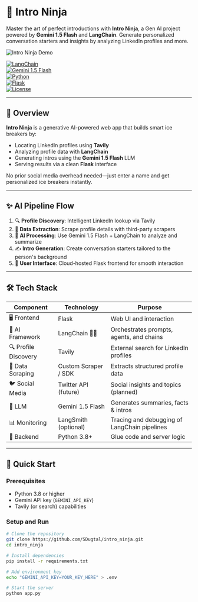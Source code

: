 # 🥷 Intro Ninja

Master the art of perfect introductions with **Intro Ninja**, a Gen AI project powered by **Gemini 1.5 Flash** and **LangChain**. Generate personalized conversation starters and insights by analyzing LinkedIn profiles and more.  

![Intro Ninja Demo](static/demo.gif)

[![LangChain](https://img.shields.io/badge/LangChain-🦜🔗-brightgreen)](https://langchain.com/)  
[![Gemini 1.5 Flash](https://img.shields.io/badge/Gemini-1.5%20Flash-blue)](https://ai.google.com/gemini/)  
[![Python](https://img.shields.io/badge/Python-3.8+-blue)](https://www.python.org/)  
[![Flask](https://img.shields.io/badge/Flask-2.0+-red)](https://flask.palletsprojects.com/)  
[![License](https://img.shields.io/badge/License-MIT-yellow.svg)](LICENSE)

---

## 🎯 Overview

**Intro Ninja** is a generative AI-powered web app that builds smart ice breakers by:
- Locating LinkedIn profiles using **Tavily**
- Analyzing profile data with **LangChain**
- Generating intros using the **Gemini 1.5 Flash** LLM
- Serving results via a clean **Flask** interface

No prior social media overhead needed—just enter a name and get personalized ice breakers instantly.

---

## ✨ AI Pipeline Flow

1. 🔍 **Profile Discovery**: Intelligent LinkedIn lookup via Tavily  
2. 🧠 **Data Extraction**: Scrape profile details with third-party scrapers  
3. 🤖 **AI Processing**: Use Gemini 1.5 Flash + LangChain to analyze and summarize  
4. ✍️ **Intro Generation**: Create conversation starters tailored to the person's background  
5. 💬 **User Interface**: Cloud-hosted Flask frontend for smooth interaction  

---

## 🛠️ Tech Stack

| Component          | Technology                | Purpose                                       |
|-------------------|---------------------------|-----------------------------------------------|
| 🖥️ Frontend         | Flask                     | Web UI and interaction                        |
| 🧠 AI Framework     | LangChain 🦜🔗             | Orchestrates prompts, agents, and chains      |
| 🔍 Profile Discovery| Tavily                    | External search for LinkedIn profiles         |
| 📇 Data Scraping    | Custom Scraper / SDK      | Extracts structured profile data              |
| 🐦 Social Media     | Twitter API (future)      | Social insights and topics (planned)          |
| 🤖 LLM             | Gemini 1.5 Flash          | Generates summaries, facts & intros           |
| 📊 Monitoring       | LangSmith (optional)      | Tracing and debugging of LangChain pipelines  |
| 🐍 Backend         | Python 3.8+                | Glue code and server logic                     |

---

## 🚀 Quick Start

### Prerequisites
- Python 3.8 or higher  
- Gemini API key (`GEMINI_API_KEY`)  
- Tavily (or search) capabilities  

### Setup and Run

```bash
# Clone the repository
git clone https://github.com/SDugtal/intro_ninja.git
cd intro_ninja

# Install dependencies
pip install -r requirements.txt

# Add environment key
echo "GEMINI_API_KEY=YOUR_KEY_HERE" > .env

# Start the server
python app.py